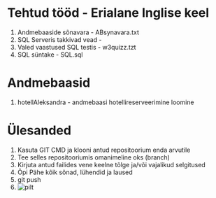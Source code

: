 # Tehtud tööd  - Erialane Inglise keel
1. Andmebaaside sõnavara - ABsynavara.txt
2. SQL Serveris takkivad vead -
3. Valed vaastused SQL testis - w3quizz.tzt
4. SQL süntake - SQL.sql


# Andmebaasid 
1. hotellAleksandra - andmebaasi hotellireserveerimine loomine 






# Ülesanded

1. Kasuta GIT CMD ja klooni antud repositoorium enda arvutile
2. Tee selles repositooriumis omanimeline oks (branch)
3. Kirjuta antud failides vene keelne tõlge ja/või vajalikud selgitused
4. Õpi Pähe kõik sõnad, lühendid ja laused
5. git push
6. ![pilt](https://github.com/IrinaMerkulova/TARpv23ab/assets/153904971/02aae624-cdd5-47da-94f8-afeaf0a6f4ed)
